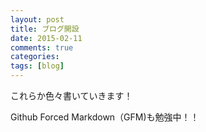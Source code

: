 ```yaml
---
layout: post
title: ブログ開設
date: 2015-02-11
comments: true
categories: 
tags: [blog]
---
```


これらか色々書いていきます！

Github Forced Markdown（GFM)も勉強中！！
